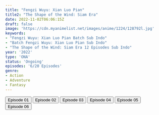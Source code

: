```yaml
---
title: "Fengzi Wuyu: Xian Luo Pian"
title2: "The Shape of the Wind: Siam Era"
date: 2022-11-02T06:06:15Z
draft: false
image: 'https://cdn.myanimelist.net/images/anime/1224/128792l.jpg'
keywords:
- "Fengzi Wuyu: Xian Luo Pian Batch Sub Indo"
- "Batch Fengzi Wuyu: Xian Luo Pian Sub Indo"
- "The Shape of the Wind: Siam Era 12 Episodes Sub Indo"
year: '2022'
type: 'ONA'
status: 'Ongoing'
episodes: '6/20 Episodes'
genre:
- Action
- Adventure
- Fantasy
---
```


<div class="d-g gg-5 gtc-r ai-c">
<button onclick="window.open('?arc=yaDhezm6Nn_20221005/1/MP4/Kuramanime-SHAWIND_S2-01-480p-BGlobal','_blank')">Episode 01</button>
<button onclick="window.open('?arc=yaDhezm6Nn_20221005/2/MP4/Kuramanime-SHAWIND_S2-02-480p-BGlobal','_blank')">Episode 02</button>
<button onclick="window.open('?arc=UO2NutAtur_20221012/3/MP4/Kuramanime-SHAWIND_S2-03-480p-BGlobal','_blank')">Episode 03</button>
<button onclick="window.open('?arc=sxGTpyCVJV_20221019/4/MP4/Kuramanime-SHAWIND_S2-04-480p-BGlobal','_blank')">Episode 04</button>
<button onclick="window.open('?arc=ILY2VShurY_20221026/5/MP4/Kuramanime-SHAWIND_S2-05-480p-BGlobal','_blank')">Episode 05</button>
<button onclick="window.open('?arc=NhBnPAubtm_20221102/6/MP4/Kuramanime-SHAWIND_S2-06-480p-BGlobal','_blank')">Episode 06</button>
</div>